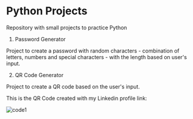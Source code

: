# Python Projects
Repository with small projects to practice Python

1. Password Generator

Project to create a password with random characters - combination of letters, numbers and special characters - with the length based on user's input.

2. QR Code Generator

Project to create a QR code based on the user's input.

This is the QR Code created with my Linkedin profile link:

![code1](https://user-images.githubusercontent.com/58880353/206411788-4a86dc51-54ce-43c8-bc58-9213c1f7034b.png)
